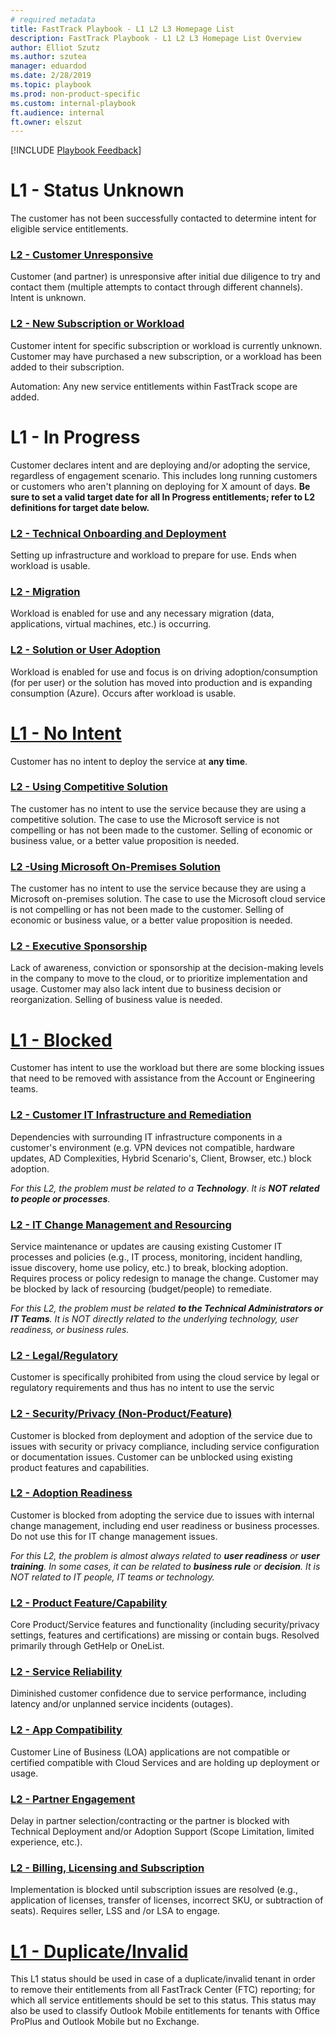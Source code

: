 ```yaml
---  
# required metadata  
title: FastTrack Playbook - L1 L2 L3 Homepage List 
description: FastTrack Playbook - L1 L2 L3 Homepage List Overview
author: Elliot Szutz 
ms.author: szutea  
manager: eduardod  
ms.date: 2/28/2019  
ms.topic: playbook  
ms.prod: non-product-specific  
ms.custom: internal-playbook  
ft.audience: internal  
ft.owner: elszut  
---
```

[!INCLUDE [Playbook Feedback](./includes/questions-feedback.md)]
# L1 - Status Unknown
​The customer has not been successfully contacted to determine intent for eligible service entitlements.​
### [L2 - Customer Unresponsive](l1l2l3-status-unknown-customer-unresponsive.md)
Customer (and partner) is unresponsive after initial due diligence to try and contact them (multiple attempts to contact through different channels). Intent is unknown.
### [L2 - New Subscription or Workload](l1l2l3-status-unknown-new-subscription-or-workload.md)
Customer intent for specific subscription or workload is currently unknown. Customer may have purchased a new subscription, or a workload has been added to their subscription.

Automation: Any new service entitlements within FastTrack scope are added. 
# L1 - In Progress
Customer declares intent and are deploying and/or adopting the service, regardless of engagement scenario. This includes long running customers or customers who aren't planning on deploying for X amount of days. **Be sure​ to set a valid target date for all In Progress entitlements; refer to L2 definitions for target date below.**
### [L2 - Technical Onboarding and Deployment​​](l1l2l3-in-progress-technical-onboarding-deployment.md)
Setting up infrastructure and workload to prepare for use. Ends when workload is usable.
### [L2 - Migration](l1l2l3-in-progress-migration.md)
​Workload is enabled for use and any necessary migration (data, applications, virtual machines, etc.) is occurring.​​
### [L2 - Solution or User Adoption​​​​](l1l2l3-in-progress-solution-or-user-adoption.md)
Workload is enabled for use and focus is on driving adoption/consumption (for per user) or the solution has moved into production and is expanding consumption (Azure).  Occurs after workload is usable.​
# [​L1 - No Intent​](l1l2l3-no-intent.md)
Customer has no intent to deploy the service at **any time**.​ 
### [​L2 - Using Competitive Solution](l1l2l3-no-intent-using-competitive-solution.md)
The customer has no intent to use the service because they are using a competitive solution. The case to use the Microsoft service is not compelling or has not been made to the customer. Selling of economic or business value, or a better value proposition is needed.
### [L2 - ​Using Microsoft On-Premises Solution](l1l2l3-no-intent-using-microsoft-on-premises-solution.md)
The customer has no intent to use the service because they are using a Microsoft on-premises solution. The case to use the Microsoft cloud service is not compelling or has not been made to the customer. Selling of economic or business value, or a better value proposition is needed.
### [L2 - Executive Sponsorship](l1l2l3-no-intent-executive-sponsorship.md)
Lack of awareness, conviction or sponsorship at the decision-making levels in the company to move to the cloud, or to prioritize implementation and usage. Customer may also lack intent due to business decision or reorganization.  Selling of business value is needed.
# [L1 - Blocked​](l1l2l3-blocked.md)
​Customer has intent to use the workload but there are some blocking issues that need to be removed with assistance from the Account or Engineering teams.
### [L2 - Customer IT Infrastructure and Remediation​](l1l2l3-blocked-customer-it-infrastructure-remediation.md)
Dependencies with surrounding IT infrastructure components in a customer's environment (e.g. VPN devices not compatible, hardware updates, AD Complexities, Hybrid Scenario's, Client, Browser, etc.) block adoption.

*For this L2, the problem must be related to a **Technology***. *It is **NOT related to people or processes**.*
​​​
### [L2 - IT Change Management and Resourcing](l1l2l3-blocked-it-change-management-resourcing.md)
Service maintenance or updates are causing existing Customer IT processes and policies (e.g., IT process, monitoring, incident handling, issue discovery, home use policy, etc.) to break, blocking adoption. Requires process or policy redesign to manage the change. Customer may be blocked by lack of resourcing (budget/people) to remediate.

*For this L2, the problem must be related **to the Technical Administrators or IT Teams**.  It is NOT directly related to the underlying technology, user readiness, or business rules.*

### [​L2 - Legal/Regulatory​​](l1l2l3-blocked-legal-regulatory.md)
Customer is specifically prohibited from using the cloud service by legal or regulatory requirements and thus has no intent to use the servic
### [L2 - Security/Privacy (Non-Product/Feature)](l1l2l3-blocked-security-privacy-non-product-feature.md)
Customer is blocked from deployment and adoption of the service due to issues with security or privacy compliance, including service configuration or documentation issues. Customer can be unblocked using existing product features and capabilities.  
### [L2 - Adoption Readiness​](l1l2l3-blocked-adoption-readiness.md)
Customer is blocked from adopting the service due to issues with internal change management, including end user readiness or business processes. Do not use this for IT change management issues. 

*For this L2, the problem is almost always related to **user readiness** or **user training**.  In some cases, it can be related to **business rule** or **decision**.  It is NOT related to ​IT people, IT teams or technology.*

### [L2 - Product Feature/Capability](l1l2l3-blocked-product-feature-capability.md)
Core Product/Service features and functionality (including security/privacy settings, features and certifications) are missing or contain bugs. Resolved primarily through GetHelp or OneList.
### [L2 - Service Reliability](l1l2l3-blocked-service-reliability.md)
Diminished customer confidence due to service performance, including latency and/or unplanned service incidents (outages). 
### [L2 - App Compatibility](l1l2l3-blocked-app-compatibility.md)​
Customer Line of Business (LOA) applications are not compatible or certified compatible with Cloud Services and are holding up deployment or usage.
### [L2 - Partner Engagement​](l1l2l3-blocked-partner-engagement.md)
Delay in partner selection/contracting or the partner is blocked with Technical Deployment and/or Adoption Support (Scope Limitation, limited experience, etc.).​
### [L2 - Billing, Licensing and Subscription​​](l1l2l3-blocked-billing-licensing-subscription.md)
Implementation is blocked until subscription issues are resolved (e.g., application of licenses, transfer of licenses, incorrect SKU, or subtraction of seats). Requires seller, LSS and /or LSA to engage.
# [L1 - Duplicate/Invalid](l1l2l3-duplicate-invalid.md)
This L1 status should be used in case of a duplicate/invalid tenant in order to remove their entitlements from all FastTrack Center (FTC) reporting; for which all service entitlements should be set to this status. This status may also be used to classify Outlook Mobile entitlements for tenants with Office ProPlus and Outlook Mobile but no Exchange.

​
​

​
